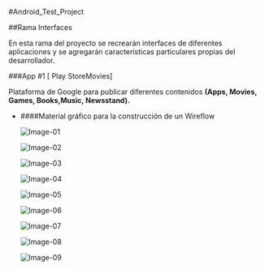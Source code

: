 #Android_Test_Project

##Rama Interfaces

En esta rama del proyecto se recrearán interfaces de diferentes aplicaciones y se agregarán características particulares propias del desarrollador.

###App #1 [ Play StoreMovies]

Plataforma de Google para publicar diferentes contenidos **(Apps, Movies, Games, Books,Music, Newsstand).**

* ####Material gráfico para la construcción de un Wireflow

  ![Image-01](https://i.imgur.com/th0watQ.png)

  ![Image-02](https://i.imgur.com/JsEsgBi.png)

  ![Image-03](https://i.imgur.com/kJOsMxH.png)

  ![Image-04](https://i.imgur.com/BXGn6Nm.png)

  ![Image-05](https://i.imgur.com/1TqeLKl.png)

  ![Image-06](https://i.imgur.com/LuKkTDa.png)

  ![Image-07](https://i.imgur.com/FqslyTh.png)

  ![Image-08](https://i.imgur.com/afZgHtc.png)

  ![Image-09](https://i.imgur.com/th0watQ.png)

  ​

  ​

  ​